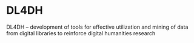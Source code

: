 # DL4DH
DL4DH – development of tools for effective utilization and mining of data from digital libraries to reinforce digital humanities research
